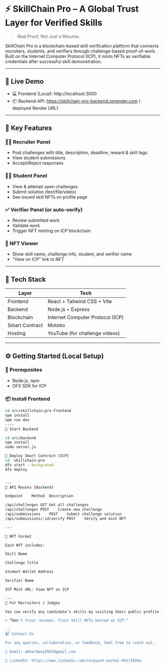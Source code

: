 # ⚡ SkillChain Pro – A Global Trust Layer for Verified Skills

> Real Proof, Not Just a Resume.

SkillChain Pro is a blockchain-based skill verification platform that connects recruiters, students, and verifiers through challenge-based proof-of-work. Built on the Internet Computer Protocol (ICP), it mints NFTs as verifiable credentials after successful skill demonstration.

---

## 🔗 Live Demo

- 💻 Frontend (Local): http://localhost:3000
- 📦 Backend API: https://skillchain-pro-backend.onrender.com ( deployed Render URL)

---

## 🎯 Key Features

### 👩‍💼 Recruiter Panel
- Post challenges with title, description, deadline, reward & skill tags
- View student submissions
- Accept/Reject responses

### 👨‍🎓 Student Panel
- View & attempt open challenges
- Submit solution (text/file/video)
- See issued skill NFTs on profile page

### ✅ Verifier Panel (or auto-verify)
- Review submitted work
- Validate work
- Trigger NFT minting on ICP blockchain

### 🧾 NFT Viewer
- Show skill name, challenge info, student, and verifier name
- "View on ICP" link to NFT

---

## 🧠 Tech Stack

| Layer         | Tech                                   |
|---------------|----------------------------------------|
| Frontend      | React + Tailwind CSS + Vite            |
| Backend       | Node.js + Express                      |
| Blockchain    | Internet Computer Protocol (ICP)       |
| Smart Contract| Motoko                                 |
| Hosting       | YouTube (for challenge videos)         |

---

## ⚙️ Getting Started (Local Setup)

### 📁 Prerequisites

- Node.js, npm
- DFX SDK for ICP


### 📦 Install Frontend

```bash
cd src/skillchain-pro-frontend
npm install
npm run dev
----
🚀 Start Backend

cd src/backend
npm install
node server.js

🔗 Deploy Smart Contract (ICP)
cd  skillchain-pro
dfx start --background
dfx deploy


---
📡 API Routes (Backend)

Endpoint	Method	Description

/api/challenges	GET	Get all challenges
/api/challenges	POST	Create new challenge
/api/submissions	POST	Submit challenge solution
/api/submissions/:id/verify	POST	Verify and mint NFT

---

🧾 NFT Format

Each NFT includes:

Skill Name

Challenge Title

Student Wallet Address

Verifier Name

ICP Mint URL: View NFT on ICP

---
💼 For Recruiters / Judges

You can verify any candidate’s skills by visiting their public profile and viewing NFT-verified challenges. This proves actual work, not just a degree or uploaded resume.

> “Don't trust resumes. Trust Skill NFTs minted on ICP.”

---
📬 Contact Us

For any queries, collaboration, or feedback, feel free to reach out:

📧 Email: abhardwaj8507@gmail.com

🔗 LinkedIn: https://www.linkedin.com/in/ayush-anchal-04117028a